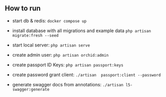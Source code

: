 ## How to run

* start db & redis: `docker compose up`

* install database with all migrations and example data `php artisan migrate:fresh --seed`

* start local server: `php artisan serve`

* create admin user: `php artisan orchid:admin`

* create passport ID Keys: `php artisan passport:keys`

* create password grant client: `./artisan  passport:client --password`


* generate swagger docs from annotations: `./artisan l5-swagger:generate`
